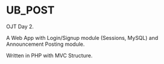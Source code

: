 # UB_POST

OJT Day 2.

A Web App with Login/Signup module (Sessions, MySQL) and Announcement Posting module.

Written in PHP with MVC Structure.



